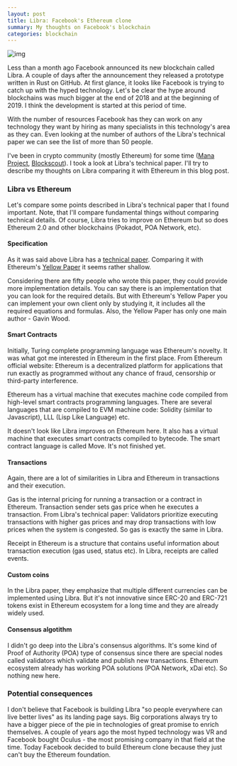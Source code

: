 ```yaml
---
layout: post
title: Libra: Facebook's Ethereum clone
summary: My thoughts on Facebook's blockchain
categories: blockchain
---
```


![img](https://i.imgur.com/J9lNqRu.png)

Less than a month ago Facebook announced its new blockchain called Libra. A couple of days after the announcement they released a prototype written in Rust on GitHub. At first glance, it looks like Facebook is trying to catch up with the hyped technology. Let's be clear the hype around blockchains was much bigger at the end of 2018 and at the beginning of 2019. I think the development is started at this period of time.

With the number of resources Facebook has they can work on any technology they want by hiring as many specialists in this technology's area as they can. Even looking at the number of authors of the Libra's technical paper we can see the list of more than 50 people.

I've been in crypto community (mostly Ethereum) for some time ([Mana Project](https://github.com/mana-ethereum), [Blockscout](https://github.com/poanetwork/blockscout)). I took a look at Libra's technical paper. I'll try to describe my thoughts on Libra comparing it with Ethereum in this blog post.

### Libra vs Ethereum

Let's compare some points described in Libra's technical paper that I found important. Note, that I'll compare fundamental things without comparing technical details. Of course, Libra tries to improve on Ethereum but so does Ethereum 2.0 and other blockchains (Pokadot, POA Network, etc).

#### Specification

As it was said above Libra has a [technical paper](https://developers.libra.org/docs/assets/papers/the-libra-blockchain.pdf). Comparing it with Ethereum's [Yellow Paper](https://ethereum.github.io/yellowpaper/paper.pdf) it seems rather shallow.

Considering there are fifty people who wrote this paper, they could provide more implementation details. You can say there is an implementation that you can look for the required details. But with Ethereum's Yellow Paper you can implement your own client only by studying it, it includes all the required equations and formulas. Also, the Yellow Paper has only one main author - Gavin Wood.

#### Smart Contracts

Initially, Turing complete programming language was Ethereum's novelty. It was what got me interested in Ethereum in the first place. From Ethereum official website: Ethereum is a decentralized platform for applications that run exactly as programmed without any chance of fraud, censorship or third-party interference.

Ethereum has a virtual machine that executes machine code compiled from high-level smart contracts programming languages. There are several languages that are compiled to EVM machine code: Solidity (similar to Javascript), LLL (Lisp Like Language) etc.

It doesn't look like Libra improves on Ethereum here. It also has a virtual machine that executes smart contracts compiled to bytecode. The smart contract language is called Move. It's not finished yet.

#### Transactions

Again, there are a lot of similarities in Libra and Ethereum in transactions and their execution.

Gas is the internal pricing for running a transaction or a contract in Ethereum. Transaction sender sets gas price when he executes a transaction. From Libra's technical paper: Validators prioritize executing transactions with higher gas prices and may drop transactions with low prices when the system is congested. So gas is exactly the same in Libra.

Receipt in Ethereum is a structure that contains useful information about transaction execution (gas used, status etc). In Libra, receipts are called events.

#### Custom coins

In the Libra paper, they emphasize that multiple different currencies can be implemented using Libra. But it's not innovative since ERC-20 and ERC-721 tokens exist in Ethereum ecosystem for a long time and they are already widely used.

#### Consensus algotithm

I didn't go deep into the Libra's consensus algorithms. It's some kind of Proof of Authority (POA) type of consensus since there are special nodes called validators which validate and publish new transactions. Ethereum ecosystem already has working POA solutions (POA Network, xDai etc). So nothing new here.

### Potential consequences

I don't believe that Facebook is building Libra "so people everywhere can live better lives" as its landing page says. Big corporations always try to have a bigger piece of the pie in technologies of great promise to enrich themselves. A couple of years ago the most hyped technology was VR and Facebook bought Oculus - the most promising company in that field at the time. Today Facebook decided to build Ethereum clone because they just can't buy the Ethereum foundation.
